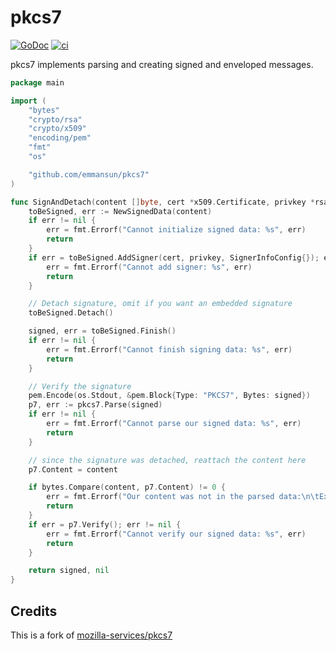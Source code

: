 # pkcs7

[![GoDoc](https://godoc.org/github.com/emmansun/pkcs7?status.svg)](https://godoc.org/github.com/emmansun/pkcs7)
[![ci](https://github.com/emmansun/pkcs7/actions/workflows/ci.yml/badge.svg)](https://github.com/emmansun/pkcs7/actions/workflows/ci.yml)

pkcs7 implements parsing and creating signed and enveloped messages.

```go
package main

import (
	"bytes"
	"crypto/rsa"
	"crypto/x509"
	"encoding/pem"
	"fmt"
	"os"

    "github.com/emmansun/pkcs7"
)

func SignAndDetach(content []byte, cert *x509.Certificate, privkey *rsa.PrivateKey) (signed []byte, err error) {
	toBeSigned, err := NewSignedData(content)
	if err != nil {
		err = fmt.Errorf("Cannot initialize signed data: %s", err)
		return
	}
	if err = toBeSigned.AddSigner(cert, privkey, SignerInfoConfig{}); err != nil {
		err = fmt.Errorf("Cannot add signer: %s", err)
		return
	}

	// Detach signature, omit if you want an embedded signature
	toBeSigned.Detach()

	signed, err = toBeSigned.Finish()
	if err != nil {
		err = fmt.Errorf("Cannot finish signing data: %s", err)
		return
	}

	// Verify the signature
	pem.Encode(os.Stdout, &pem.Block{Type: "PKCS7", Bytes: signed})
	p7, err := pkcs7.Parse(signed)
	if err != nil {
		err = fmt.Errorf("Cannot parse our signed data: %s", err)
		return
	}

	// since the signature was detached, reattach the content here
	p7.Content = content

	if bytes.Compare(content, p7.Content) != 0 {
		err = fmt.Errorf("Our content was not in the parsed data:\n\tExpected: %s\n\tActual: %s", content, p7.Content)
		return
	}
	if err = p7.Verify(); err != nil {
		err = fmt.Errorf("Cannot verify our signed data: %s", err)
		return
	}

	return signed, nil
}
```



## Credits
This is a fork of [mozilla-services/pkcs7](https://github.com/mozilla-services/pkcs7)
